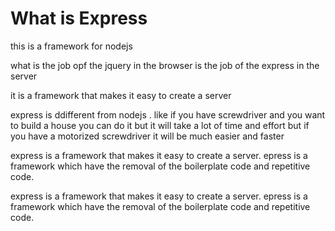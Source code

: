 # What is Express

this is a framework for nodejs

what is the job opf the jquery in the browser is the job of the express in the server

it is a framework that makes it easy to create a server

express is ddifferent from nodejs . like if you have screwdriver and you want to build a house you can do it but it will take a lot of time and effort but if you have a motorized screwdriver it will be much easier and faster

express is a framework that makes it easy to create a server. epress is a framework which have the removal of the boilerplate code and repetitive code.

express is a framework that makes it easy to create a server. epress is a framework which have the removal of the boilerplate code and repetitive code.